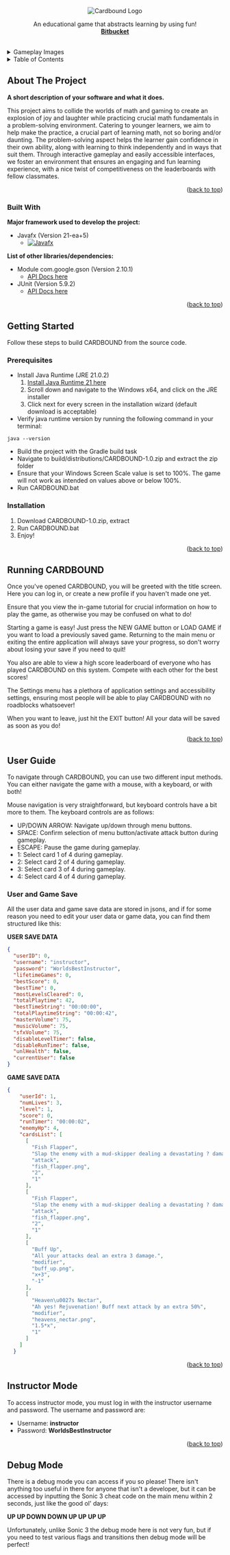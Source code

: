 <a name="readme-top"></a>

<!-- PROJECT LOGO -->
<br />
<div align="center">

![Cardbound Logo](https://github.com/SpeedBerry/Cardbound/blob/main/images/Logo.png?raw=true)

  <p align="center">
    An educational game that abstracts learning by using fun!
    <br />
    <a href="https://repo.csd.uwo.ca/projects/COMPSCI2212_W2024/repos/group40/browse"><strong>Bitbucket</strong></a>
    <br />
    <br />
  </p>
</div>


<details>
	<summary>Gameplay Images</summary>
	[Main Menu Image](images/MainMenu.png)
	The main menu in Cardbound.
	[Gameplay Image](images/Gameplay.png)
	What the gameplay of Cardbound looks like.
	[Game Over Image](images/GameOver.png?raw=true)
	How the game over screen in Cardbound looks.
</details>


<!-- TABLE OF CONTENTS -->
<details>
  <summary>Table of Contents</summary>
  <ol>
    <li>
      <a href="#about-the-project">About The Project</a>
      <ul>
        <li><a href="#built-with">Built With</a></li>
      </ul>
    </li>
    <li>
      <a href="#getting-started">Getting Started</a>
      <ul>
        <li><a href="#prerequisites">Prerequisites</a></li>
        <li><a href="#installation">Installation</a></li>
      </ul>
    </li>
    <li><a href="#running-cardbound">Running CARDBOUND</a></li>
      <ul>
        <li><a href="#user-and-game-save">User and Game Save</a></li>
      </ul>
    <li><a href="#user-guide">User Guide</a></li>
    <li><a href="#instructor-mode">Instructor Mode</a></li>
    <li><a href="#debug-mode">Debug Mode</a></li>
  </ol>
</details>



<!-- ABOUT THE PROJECT -->
## About The Project

**A short description of your software and what it does.**

This project aims to collide the worlds of math and gaming to create an explosion of joy and laughter while practicing crucial math fundamentals in a problem-solving environment. Catering to younger learners, we aim to help make the practice, a crucial part of learning math, not so boring and/or daunting. The problem-solving aspect helps the learner gain confidence in their own ability, along with learning to think independently and in ways that suit them. Through interactive gameplay and easily accessible interfaces, we foster an environment that ensures an engaging and fun learning experience, with a nice twist of competitiveness on the leaderboards with fellow classmates.

<p align="right">(<a href="#cardbound">back to top</a>)</p>



### Built With

**Major framework used to develop the project:**

* Javafx (Version 21-ea+5)
  * [![Javafx][Javafx.com]][Javafx-url]

**List of other libraries/dependencies:**

* Module com.google.gson (Version 2.10.1)
  * [API Docs here](https://javadoc.io/doc/com.google.code.gson/gson/latest/com.google.gson/module-summary.html)
* JUnit (Version 5.9.2)
  * [API Docs here](https://junit.org/junit5/docs/5.10.2/release-notes/#release-notes-5.9.2)


<p align="right">(<a href="#cardbound">back to top</a>)</p>



<!-- GETTING STARTED -->
## Getting Started

Follow these steps to build CARDBOUND from the source code.

### Prerequisites

* Install Java Runtime (JRE 21.0.2)
  1. [Install Java Runtime 21 here](https://adoptium.net/temurin/archive/?version=21)
  2. Scroll down and navigate to the Windows x64, and click on the JRE installer
  3. Click next for every screen in the installation wizard (default download is acceptable)
* Verify java runtime version by running the following command in your terminal:
```shell
java --version
```
* Build the project with the Gradle build task
* Navigate to build/distributions/CARDBOUND-1.0.zip and extract the zip folder
* Ensure that your Windows Screen Scale value is set to 100%. The game will not work as intended on values above or below 100%.
* Run CARDBOUND.bat

### Installation

1. Download CARDBOUND-1.0.zip, extract
2. Run CARDBOUND.bat
3. Enjoy!

<p align="right">(<a href="#cardbound">back to top</a>)</p>



<!-- USAGE EXAMPLES -->
## Running CARDBOUND

Once you've opened CARDBOUND, you will be greeted with the title screen. Here you can log in, or create a new profile if you haven't made one yet.

Ensure that you view the in-game tutorial for crucial information on how to play the game, as otherwise you may be confused on what to do!

Starting a game is easy! Just press the NEW GAME button or LOAD GAME if you want to load a previously saved game. Returning to the main menu or exiting the entire application will always save your progress, so don't worry about losing your save if you need to quit!

You also are able to view a high score leaderboard of everyone who has played CARDBOUND on this system. Compete with each other for the best scores!

The Settings menu has a plethora of application settings and accessibility settings, ensuring most people will be able to play CARDBOUND with no roadblocks whatsoever!

When you want to leave, just hit the EXIT button! All your data will be saved as soon as you do!

<p align="right">(<a href="#cardbound">back to top</a>)</p>



<!-- ROADMAP -->
## User Guide

To navigate through CARDBOUND, you can use two different input methods. You can either navigate the game with a mouse, with a keyboard, or with both!

Mouse navigation is very straightforward, but keyboard controls have a bit more to them. The keyboard controls are as follows:
* UP/DOWN ARROW: Navigate up/down through menu buttons.
* SPACE: Confirm selection of menu button/activate attack button during gameplay.
* ESCAPE: Pause the game during gameplay.
* 1: Select card 1 of 4 during gameplay.
* 2: Select card 2 of 4 during gameplay.
* 3: Select card 3 of 4 during gameplay.
* 4: Select card 4 of 4 during gameplay.

### User and Game Save

All the user data and game save data are stored in jsons, and if for some reason you need to edit your user data or game data, you can find them structured like this:

**USER SAVE DATA**
```json
{
  "userID": 0,
  "username": "instructor",
  "password": "WorldsBestInstructor",
  "lifetimeGames": 0,
  "bestScore": 0,
  "bestTime": 0,
  "mostLevelsCleared": 0,
  "totalPlaytime": 42,
  "bestTimeString": "00:00:00",
  "totalPlaytimeString": "00:00:42",
  "masterVolume": 75,
  "musicVolume": 75,
  "sfxVolume": 75,
  "disableLevelTimer": false,
  "disableRunTimer": false,
  "unlHealth": false,
  "currentUser": false
}
```

**GAME SAVE DATA**
```json
{
    "userId": 1,
    "numLives": 3,
    "level": 1,
    "score": 0,
    "runTimer": "00:00:02",
    "enemyHp": 4,
    "cardsList": [
      [
        "Fish Flapper",
        "Slap the enemy with a mud-skipper dealing a devastating ? damage.",
        "attack",
        "fish_flapper.png",
        "2",
        "1"
      ],
      [
        "Fish Flapper",
        "Slap the enemy with a mud-skipper dealing a devastating ? damage.",
        "attack",
        "fish_flapper.png",
        "2",
        "1"
      ],
      [
        "Buff Up",
        "All your attacks deal an extra 3 damage.",
        "modifier",
        "buff_up.png",
        "x+3",
        "-1"
      ],
      [
        "Heaven\u0027s Nectar",
        "Ah yes! Rejuvenation! Buff next attack by an extra 50%",
        "modifier",
        "heavens_nectar.png",
        "1.5*x",
        "1"
      ]
    ]
  }
```

<p align="right">(<a href="#cardbound">back to top</a>)</p>



<!-- INSTRUCTOR MODE -->
## Instructor Mode

To access instructor mode, you must log in with the instructor username and password. The username and password are:
* Username: **instructor**
* Password: **WorldsBestInstructor**
<p align="right">(<a href="#cardbound">back to top</a>)</p>

<!-- DEBUG MODE -->
## Debug Mode

There is a debug mode you can access if you so please! There isn't anything too useful in there for anyone that isn't a developer, but it can be accessed by inputting the Sonic 3 cheat code on the main menu within 2 seconds, just like the good ol' days:

**UP UP DOWN DOWN UP UP UP UP**

Unfortunately, unlike Sonic 3 the debug mode here is not very fun, but if you need to test various flags and transitions then debug mode will be perfect!

<!-- MARKDOWN LINKS & IMAGES -->
<!-- https://www.markdownguide.org/basic-syntax/#reference-style-links -->
[contributors-shield]: https://img.shields.io/github/contributors/othneildrew/Best-README-Template.svg?style=for-the-badge
[contributors-url]: https://github.com/othneildrew/Best-README-Template/graphs/contributors
[forks-shield]: https://img.shields.io/github/forks/othneildrew/Best-README-Template.svg?style=for-the-badge
[forks-url]: https://github.com/othneildrew/Best-README-Template/network/members
[stars-shield]: https://img.shields.io/github/stars/othneildrew/Best-README-Template.svg?style=for-the-badge
[stars-url]: https://github.com/othneildrew/Best-README-Template/stargazers
[issues-shield]: https://img.shields.io/github/issues/othneildrew/Best-README-Template.svg?style=for-the-badge
[issues-url]: https://github.com/othneildrew/Best-README-Template/issues
[license-shield]: https://img.shields.io/github/license/othneildrew/Best-README-Template.svg?style=for-the-badge
[license-url]: https://github.com/othneildrew/Best-README-Template/blob/master/LICENSE.txt
[linkedin-shield]: https://img.shields.io/badge/-LinkedIn-black.svg?style=for-the-badge&logo=linkedin&colorB=555
[linkedin-url]: https://linkedin.com/in/othneildrew
[Javafx.com]: https://img.shields.io/badge/javafx-%23FF0000.svg?style=for-the-badge&logo=javafx&logoColor=white
[Javafx-url]: https://openjfx.io/